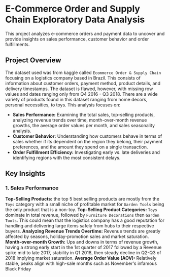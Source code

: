 # E-Commerce Order and Supply Chain Exploratory Data Analysis
This project analyzes e-commerce orders and payment data to uncover and provide insights on sales performance, customer behavior and order fulfillments.

## Project Overview

The dataset used was from kaggle called `Ecommerce Order & Supply Chain` focusing on a logistics company based in Brazil. This consists of information about customer orders, payment method, product details, and delivery timestamps. The dataset is flawed, however, with missing row values and dates ranging only from Q4 2016 - Q3 2018.
There are a wide variety of products found in this dataset ranging from home decors, personal necessities, to toys. This analysis focuses on:
- **Sales Performance:** Examining the total sales, top-selling products, analyzing revenue trends over time, month-over-month revenue growths, the average order values per month, and sales seasonality analysis.
- **Customer Behavior:** Understanding how customers behave in terms of sales whether if its dependent on the region they belong, their payment preferences, and the amount they spend on a single transaction.
- **Order Fulfillment Efficiency:** Investigating early vs. late deliveries and identifying regions with the most consistent delays.

## Key Insights

### 1. Sales Performance
**Top-Selling Products:** the top 5 best selling products are mostly from the `Toys` category with a small niche of profitable market for `Garden Tools` being the only product that is a non-toy.
**Top-Selling Product Categories:** `Toys` dominate in total revenue, followed by `Furniture Decorations` then `Garden Tools`. This could mean that the logistics company has a good reputation for handling and delivering large items safely from hubs to their respective buyers.
**Analyzing Revenue Trends Overtime:** Revenue trends are greatly affected by seasons, holiday-promotion sales and market saturation.
**Month-over-month Growth:** Ups and downs in terms of revenue growth, having a strong early start in the 1st quarter of 2017 followed by a Revenue spike mid to late 2017, stability in Q1 2018, then steady decline in Q2-Q3 of 2018 implying market saturation.
**Average Order Value (AOV):** Relatively stable, peaks align with high-sale months such as November's infamous Black Friday
